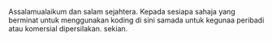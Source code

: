 Assalamualaikum dan salam sejahtera. Kepada sesiapa sahaja yang berminat untuk menggunakan koding di sini samada untuk kegunaa peribadi atau komersial dipersilakan. sekian.
